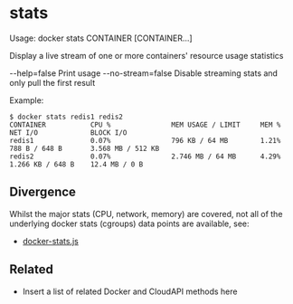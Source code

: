 # stats

Usage: docker stats CONTAINER [CONTAINER...]

Display a live stream of one or more containers' resource usage statistics

  --help=false       Print usage
  --no-stream=false  Disable streaming stats and only pull the first result

Example:

    $ docker stats redis1 redis2
    CONTAINER           CPU %               MEM USAGE / LIMIT     MEM %               NET I/O             BLOCK I/O
    redis1              0.07%               796 KB / 64 MB        1.21%               788 B / 648 B       3.568 MB / 512 KB
    redis2              0.07%               2.746 MB / 64 MB      4.29%               1.266 KB / 648 B    12.4 MB / 0 B


## Divergence

Whilst the major stats (CPU, network, memory) are covered, not all of the
underlying docker stats (cgroups) data points are available, see:

- [docker-stats.js](https://github.com/joyent/sdc-cn-agent/blob/master/bin/docker-stats.js)

## Related

- Insert a list of related Docker and CloudAPI methods here